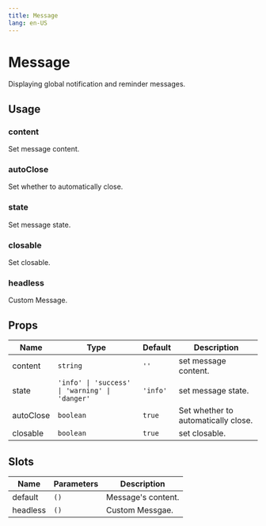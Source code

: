 ```yaml
---
title: Message
lang: en-US
---
```


# Message <sup><PlBadge value="New" /></sup>

Displaying global notification and reminder messages.

## Usage

### content

Set message content.

<demo src="../../../example/message/content.vue"></demo>

### autoClose

Set whether to automatically close.

<demo src="../../../example/message/auto-close.vue"></demo>

### state

Set message state.

<demo src="../../../example/message/state.vue"></demo>

### closable

Set closable.

<demo src="../../../example/message/closable.vue"></demo>

### headless

Custom Message.

<demo src="../../../example/message/headless.vue"></demo>

## Props

| Name        | Type       | Default     | Description                           |
| ------      | ---------- | ----------- | ------------------------------------- |
| content     | `string`   | `''`        | set message content.               |
| state  | `'info' \| 'success' \| 'warning' \| 'danger'`   | `'info'`  | set message state.  |
| autoClose   | `boolean`  | `true`      | Set whether to automatically close.   |
| closable    | `boolean` | `true` | set closable. |

## Slots

| Name     | Parameters | Description      |
| -------  | ---------- | ---------------- |
| default  | `()`       | Message's content. |
| headless | `()`       | Custom Messgae.    |
